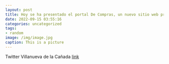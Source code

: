 ```yaml
---
layout: post
title: Hoy se ha presentado el portal De Compras, un nuevo sitio web promovido por el Ayuntamiento con la colaboración de ACOVI para fo...
date: 2022-09-15 03:55:16
categories: uncategorized
tags:
- random
image: /img/image.jpg
caption: This is a picture
---
```

Twitter Villanueva de la Cañada [link](https://twitter.com/AytoVDLCanada/status/1570010961737555969)
